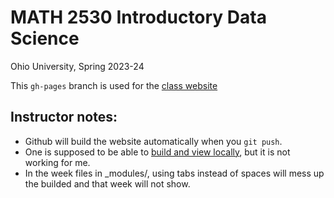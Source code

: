 # MATH 2530 Introductory Data Science

Ohio University, Spring 2023-24

This `gh-pages` branch is used for the [class website](https://data-ohio.github.io/MATH2530_Spring23-24/)

## Instructor notes:

* Github will build the website automatically when you `git push`.
* One is supposed to be able to [build and view locally](https://docs.github.com/en/pages/setting-up-a-github-pages-site-with-jekyll/testing-your-github-pages-site-locally-with-jekyll), but it is not working for me.
* In the week files in _modules/, using tabs instead of spaces will mess up the builded and that week will not show.

